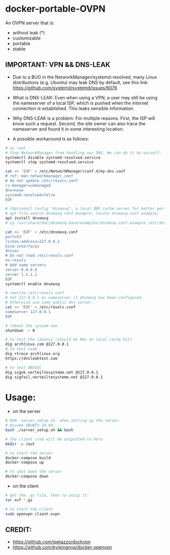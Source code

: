 # docker-portable-OVPN

An OVPN server that is:

- without leak (*)
- customizable
- portable
- stable

## IMPORTANT: VPN && DNS-LEAK

- Due to a BUG in the NetworkManager/systemd-resolved, many Linux distributions (e.g. Ubuntu) may leak DNS by default, see this link: https://github.com/systemd/systemd/issues/6076

- What is DNS-LEAK: Even when using a VPN, a user may still be using the nameserver of a local ISP, which is pushed when the internet connection is established. This leaks sensible information.

- Why DNS-LEAK is a problem: For multiple reasons. First, the ISP will know such a request. Second, the site owner can also trace the nameserver and found it in some interesting location.

- A possible workaround is as follows:

```sh
# as root
# Stop NetworkManager from handling our DNS. We can do it by ourself.
systemctl disable systemd-resolved.service
systemctl stop systemd-resolved.service

cat << 'EOF' > /etc/NetworkManager/conf.d/my-dns.conf
# ref: man networkmanager.conf
# do not update /etc/resolv.conf
rc-manager=unmanaged
dns=none
systemd-resolved=false
EOF

# [Optional] Config "dnsmasq", a local DNS cache server for better performance and DNSSEC etc.
# apt-file search dnsmasq.conf.example; locate dnsmasq.conf.example;
apt install dnsmasq
# cp /usr/share/doc/dnsmasq-base/examples/dnsmasq.conf.example /etc/dnsmasq.conf

cat << 'EOF' > /etc/dnsmasq.conf
port=53
listen-address=127.0.0.1
bind-interfaces
dnssec
# Do not read /etc/resolv.conf
no-resolv
# Add name servers
server 8.8.8.8
server 1.1.1.1
EOF
systemctl enable dnsmasq

# rewrite /etc/resolv.conf
# Set 127.0.0.1 as nameserver if dnsmasq has been configured.
# Otherwise use some public dns server.
cat << 'EOF' > /etc/resolv.conf
nameserver 127.0.0.1
EOF

# reboot the system now
shutdown -r 0

# to test the latency (should be 0ms on local cache hit)
dig archlinux.com @127.0.0.1
# to test leak
dig +trace archlinux.org
https://dnsleaktest.com

# to test DNSSEC
dig sigok.verteiltesysteme.net @127.0.0.1
dig sigfail.verteiltesysteme.net @127.0.0.1
```

# Usage:

- on the server

```sh
# RUN `server_setup.sh` when setting up the server.
# Assume UBUNTU 20.04
bash ./server_setup.sh && bash

# the client cred will be outputted to here
mkdir -p /out

# to start the server
docker-compose build
docker-compose up

# to shut down the server
docker-compose down
```

- on the client

```sh
# get the .gz file, then to unzip it:
tar xvf *.gz

# to start the client
sudo openvpn client.ovpn
```

## CREDIT:

- https://github.com/jpetazzo/dockvpn
- https://github.com/kylemanna/docker-openvpn
